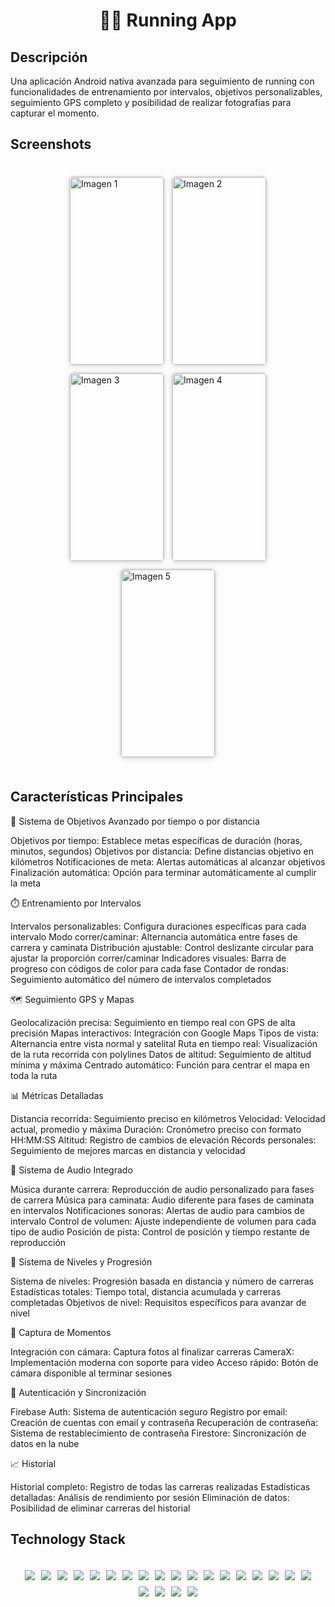 <div align="center">
<h1 align="center">🏃‍♂️ Running App</h1>
</div>

## Descripción

Una aplicación Android nativa avanzada para seguimiento de running con funcionalidades de entrenamiento por intervalos, objetivos personalizables, seguimiento GPS completo y posibilidad de realizar fotografías para capturar el momento.

## Screenshots

  <div style="display: flex; justify-content: center; align-items: center; flex-wrap: wrap; gap: 10px; padding: 20px;">
      <img src="https://imgur.com/YhCz4so.png" alt="Imagen 1" style="width: 150px; height: 300px; border: 2px solid #ddd; border-radius: 8px; box-shadow: 0 2px 8px rgba(0,0,0,0.1);">
      <img src="https://imgur.com/ATm664X.png" alt="Imagen 2" style="width: 150px; height: 300px; border: 2px solid #ddd; border-radius: 8px; box-shadow: 0 2px 8px rgba(0,0,0,0.1);">
      <img src="https://imgur.com/KAkyYPs.png" alt="Imagen 3" style="width: 150px; height: 300px; border: 2px solid #ddd; border-radius: 8px; box-shadow: 0 2px 8px rgba(0,0,0,0.1);">
      <img src="https://imgur.com/hmbdcuJ.png" alt="Imagen 4" style="width: 150px; height: 300px; border: 2px solid #ddd; border-radius: 8px; box-shadow: 0 2px 8px rgba(0,0,0,0.1);">
      <img src="https://imgur.com/K2qyXko.png" alt="Imagen 5" style="width: 150px; height: 300px; border: 2px solid #ddd; border-radius: 8px; box-shadow: 0 2px 8px rgba(0,0,0,0.1);">
  </div>

## Características Principales

🎯 Sistema de Objetivos Avanzado por tiempo o por distancia

Objetivos por tiempo: Establece metas específicas de duración (horas, minutos, segundos)
Objetivos por distancia: Define distancias objetivo en kilómetros
Notificaciones de meta: Alertas automáticas al alcanzar objetivos
Finalización automática: Opción para terminar automáticamente al cumplir la meta

⏱️ Entrenamiento por Intervalos

Intervalos personalizables: Configura duraciones específicas para cada intervalo
Modo correr/caminar: Alternancia automática entre fases de carrera y caminata
Distribución ajustable: Control deslizante circular para ajustar la proporción correr/caminar
Indicadores visuales: Barra de progreso con códigos de color para cada fase
Contador de rondas: Seguimiento automático del número de intervalos completados

🗺️ Seguimiento GPS y Mapas

Geolocalización precisa: Seguimiento en tiempo real con GPS de alta precisión
Mapas interactivos: Integración con Google Maps
Tipos de vista: Alternancia entre vista normal y satelital
Ruta en tiempo real: Visualización de la ruta recorrida con polylines
Datos de altitud: Seguimiento de altitud mínima y máxima
Centrado automático: Función para centrar el mapa en toda la ruta

📊 Métricas Detalladas

Distancia recorrida: Seguimiento preciso en kilómetros
Velocidad: Velocidad actual, promedio y máxima
Duración: Cronómetro preciso con formato HH:MM:SS
Altitud: Registro de cambios de elevación
Récords personales: Seguimiento de mejores marcas en distancia y velocidad

🎵 Sistema de Audio Integrado

Música durante carrera: Reproducción de audio personalizado para fases de carrera
Música para caminata: Audio diferente para fases de caminata en intervalos
Notificaciones sonoras: Alertas de audio para cambios de intervalo
Control de volumen: Ajuste independiente de volumen para cada tipo de audio
Posición de pista: Control de posición y tiempo restante de reproducción

👤 Sistema de Niveles y Progresión

Sistema de niveles: Progresión basada en distancia y número de carreras
Estadísticas totales: Tiempo total, distancia acumulada y carreras completadas
Objetivos de nivel: Requisitos específicos para avanzar de nivel

📸 Captura de Momentos

Integración con cámara: Captura fotos al finalizar carreras
CameraX: Implementación moderna con soporte para video
Acceso rápido: Botón de cámara disponible al terminar sesiones

📱 Autenticación y Sincronización

Firebase Auth: Sistema de autenticación seguro
Registro por email: Creación de cuentas con email y contraseña
Recuperación de contraseña: Sistema de restablecimiento de contraseña
Firestore: Sincronización de datos en la nube

📈 Historial

Historial completo: Registro de todas las carreras realizadas
Estadísticas detalladas: Análisis de rendimiento por sesión
Eliminación de datos: Posibilidad de eliminar carreras del historial

## Technology Stack

<div style="display: flex; justify-content: center; align-items: center; flex-wrap: wrap; gap: 10px; padding: 20px;">

<img src="https://img.shields.io/badge/Kotlin-8A2BE2">
<img src="https://img.shields.io/badge/Jetpack%20Compose-8A2BE2">
<img src="https://img.shields.io/badge/Material%203-8A2BE2">

<img src="https://img.shields.io/badge/MVVM-8A2BE2">
<img src="https://img.shields.io/badge/Clean%20Architecture-8A2BE2">
<img src="https://img.shields.io/badge/Repository%20Pattern-8A2BE2">
<img src="https://img.shields.io/badge/Hilt%20Dagger-8A2BE2">

<img src="https://img.shields.io/badge/Kotlin%20Coroutines-8A2BE2">
<img src="https://img.shields.io/badge/LiveData-8A2BE2">
<img src="https://img.shields.io/badge/StateFlow-8A2BE2">
<img src="https://img.shields.io/badge/Gradle-8A2BE2">
<img src="https://img.shields.io/badge/Kotlin%20Gradle%20DSL-8A2BE2">
  
<img src="https://img.shields.io/badge/Firebase-8A2BE2">
<img src="https://img.shields.io/badge/Authentication-8A2BE2">  
<img src="https://img.shields.io/badge/Crashlytics-8A2BE2">
<img src="https://img.shields.io/badge/Firestore%20Database-8A2BE2">
<img src="https://img.shields.io/badge/Storage-8A2BE2">

<img src="https://img.shields.io/badge/SharedPreferences-8A2BE2">

<img src="https://img.shields.io/badge/CameraX-8A2BE2">
<img src="https://img.shields.io/badge/MediaPlayer-8A2BE2">
<img src="https://img.shields.io/badge/GPS%20Location-8A2BE2">

<img src="https://img.shields.io/badge/Claude%20AI-8A2BE2">

</div>
